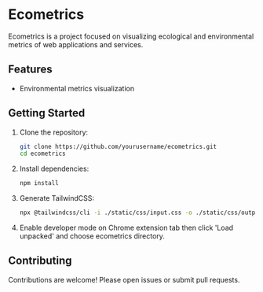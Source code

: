 # Ecometrics

Ecometrics is a project focused on visualizing ecological and environmental metrics of web applications and services.

## Features

- Environmental metrics visualization

## Getting Started

1. Clone the repository:
    ```bash
    git clone https://github.com/yourusername/ecometrics.git
    cd ecometrics
    ```
2. Install dependencies:
    ```bash
    npm install
    ```
3. Generate TailwindCSS:
    ```bash
    npx @tailwindcss/cli -i ./static/css/input.css -o ./static/css/output.css
    ```

4. Enable developer mode on Chrome extension tab then click 'Load unpacked' and choose ecometrics directory.

## Contributing

Contributions are welcome! Please open issues or submit pull requests.